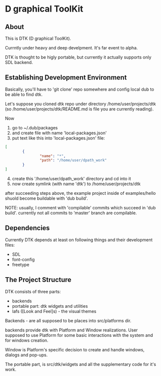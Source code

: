 D graphical ToolKit
===================

About
-----

This is DTK (D graphical ToolKit).

Currntly under heavy and deep develpment. It's far event to alpha.

DTK is thought to be higly portable, but currently it actually supports only SDL
backend.


Establishing Development Environment
------------------------------------

Basically, you'll have to 'git clone' repo somewhere and config local dub
to be able to find dtk.

Let's suppose you cloned dtk repo under directory /home/user/projects/dtk
(so /home/user/projects/dtk/README.md is file you are currently reading).

Now

1. go to ~/.dub/packages
2. and create file with name 'local-packages.json'
3. put text like this into 'local-packages.json' file:
```json
[
        {
                "name": "*",
                "path": "/home/user/dpath_work"
        }
]
```
4. create this '/home/user/dpath_work' directory and cd into it
5. now create symlink (with name 'dtk') to /home/user/projects/dtk

after succeeding steps above, the example project inside of examples/hello
shuold become buildable with 'dub build'.

NOTE: usually, I comment with 'compilable' commits which succeed in 'dub build'.
   currently not all commits to 'master' branch are compilable.

Dependencies
------------

Currently DTK depends at least on following things and their development files:

* SDL
* font-config
* freetype

The Project Structure
---------------------

DTK consists of three parts:
- backends
- portable part: dtk widgets and utilities
- lafs ([Look and Feel]s) - the visual themes

Backends - are all supposed to be places into src/platforms dir.

backends provide dtk with Platform and Window realizations. User supposed to
use Platform for some basic interactions with the system and for windows creation.

Window is Platform's specific decision to create and handle windows, dialogs
and pop-ups.

The portable part, is src/dtk/widgets and all the supplementary code for it's work.
